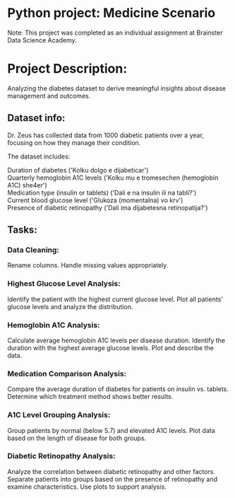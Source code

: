 # Python project: Medicine Scenario

Note: This project was completed as an individual assignment at Brainster Data Science Academy.

# Project Description:
Analyzing the diabetes dataset to derive meaningful insights about disease management and outcomes.

## Dataset info: 

Dr. Zeus has collected data from 1000 diabetic patients over a year, focusing on how they manage their condition. 

The dataset includes:

Duration of diabetes ('Kolku dolgo e dijabeticar')<br>
Quarterly hemoglobin A1C levels ('Kolku mu e tromesechen (hemoglobin A1C) she4er')<br>
Medication type (insulin or tablets) ('Dali e na insulin ili na tabli?')<br>
Current blood glucose level ('Glukoza (momentalna) vo krv')<br>
Presence of diabetic retinopathy ('Dali ima dijabetesna retinopatija?')<br>

## Tasks:

### Data Cleaning:

Rename columns.
Handle missing values appropriately.

### Highest Glucose Level Analysis:

Identify the patient with the highest current glucose level.
Plot all patients' glucose levels and analyze the distribution.

### Hemoglobin A1C Analysis:

Calculate average hemoglobin A1C levels per disease duration.
Identify the duration with the highest average glucose levels.
Plot and describe the data.

### Medication Comparison Analysis:

Compare the average duration of diabetes for patients on insulin vs. tablets.
Determine which treatment method shows better results.

### A1C Level Grouping Analysis:

Group patients by normal (below 5.7) and elevated A1C levels.
Plot data based on the length of disease for both groups.

### Diabetic Retinopathy Analysis:

Analyze the correlation between diabetic retinopathy and other factors.
Separate patients into groups based on the presence of retinopathy and examine characteristics.
Use plots to support analysis.
